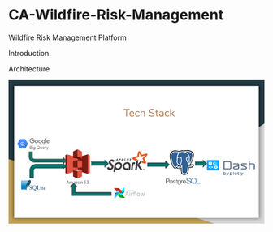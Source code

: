 # CA-Wildfire-Risk-Management
Wildfire Risk Management Platform

Introduction


Architecture

![](images/wildfire_data_pipeline.png)

